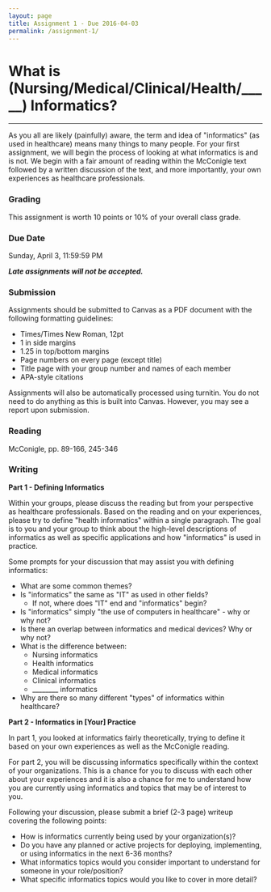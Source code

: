 ```yaml
---
layout: page
title: Assignment 1 - Due 2016-04-03
permalink: /assignment-1/
---
```


# What is (Nursing/Medical/Clinical/Health/_____) Informatics?
<hr/>
As you all are likely (painfully) aware, the term and idea of "informatics" (as
used in healthcare) means many things to many people.  For your first
assignment, we will begin the process of looking at what informatics is and is
not.  We begin with a fair amount of reading within the McConigle text followed
by a written discussion of the text, and more importantly, your own experiences
as healthcare professionals.

### Grading ###

This assignment is worth 10 points or 10% of your overall class grade.

### Due Date ###

Sunday, April 3, 11:59:59 PM

***Late assignments will not be accepted.***

### Submission ###

Assignments should be submitted to Canvas as a PDF document with the following
formatting guidelines:

- Times/Times New Roman, 12pt
- 1 in side margins
- 1.25 in top/bottom margins
- Page numbers on every page (except title)
- Title page with your group number and names of each member
- APA-style citations

Assignments will also be automatically processed using turnitin.  You do not
need to do anything as this is built into Canvas.  However, you may see a report
upon submission.

### Reading ###

McConigle, pp. 89-166, 245-346

### Writing ###

**Part 1 - Defining Informatics**

Within your groups, please discuss the reading but from your perspective as
healthcare professionals.  Based on the reading and on your experiences, please
try to define "health informatics" within a single paragraph.  The goal is to
you and your group to think about the high-level descriptions of informatics as
well as specific applications and how "informatics" is used in practice.  

Some prompts for your discussion that may assist you with defining informatics:

- What are some common themes?
- Is "informatics" the same as "IT" as used in other fields?
  - If not, where does "IT" end and "informatics" begin?
- Is "informatics" simply "the use of computers in healthcare" - why or why not?
- Is there an overlap between informatics and medical devices?  Why or why not?
- What is the difference between:
  - Nursing informatics
  - Health informatics
  - Medical informatics
  - Clinical informatics
  - ________ informatics
- Why are there so many different "types" of informatics within healthcare?

**Part 2 - Informatics in [Your] Practice**

In part 1, you looked at informatics fairly theoretically, trying to define it
based on your own experiences as well as the McConigle reading.  

For part 2, you will be discussing informatics specifically within the context
of your organizations.  This is a chance for you to discuss with each other
about your experiences and it is also a chance for me to understand how you are
currently using informatics and topics that may be of interest to you.

Following your discussion, please submit a brief (2-3 page) writeup covering the
following points:

- How is informatics currently being used by your organization(s)?
- Do you have any planned or active projects for deploying, implementing, or
  using informatics in the next 6-36 months?
- What informatics topics would you consider important to understand for someone
  in your role/position? 
- What specific informatics topics would you like to cover in more detail?
